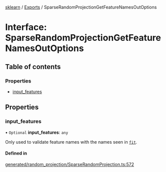 [sklearn](../readme.md) / [Exports](../modules.md) / SparseRandomProjectionGetFeatureNamesOutOptions

# Interface: SparseRandomProjectionGetFeatureNamesOutOptions

## Table of contents

### Properties

- [input\_features](SparseRandomProjectionGetFeatureNamesOutOptions.md#input_features)

## Properties

### input\_features

• `Optional` **input\_features**: `any`

Only used to validate feature names with the names seen in [`fit`](#sklearn.random_projection.SparseRandomProjection.fit "sklearn.random_projection.SparseRandomProjection.fit").

#### Defined in

[generated/random_projection/SparseRandomProjection.ts:572](https://github.com/transitive-bullshit/scikit-learn-ts/blob/367336a/packages/sklearn/src/generated/random_projection/SparseRandomProjection.ts#L572)
